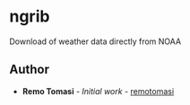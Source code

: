 # ngrib
Download of weather data directly from NOAA

## Author

* **Remo Tomasi** - *Initial work* - [remotomasi](https://github.com/remotomasi)
